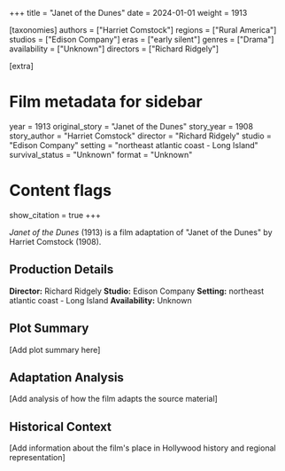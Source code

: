 +++
title = "Janet of the Dunes"
date = 2024-01-01
weight = 1913

[taxonomies]
authors = ["Harriet Comstock"]
regions = ["Rural America"]
studios = ["Edison Company"]
eras = ["early silent"]
genres = ["Drama"]
availability = ["Unknown"]
directors = ["Richard Ridgely"]

[extra]
# Film metadata for sidebar
year = 1913
original_story = "Janet of the Dunes"
story_year = 1908
story_author = "Harriet Comstock"
director = "Richard Ridgely"
studio = "Edison Company"
setting = "northeast atlantic coast - Long Island"
survival_status = "Unknown"
format = "Unknown"

# Content flags
show_citation = true
+++

*Janet of the Dunes* (1913) is a film adaptation of "Janet of the Dunes" by Harriet Comstock (1908).

## Production Details

**Director:** Richard Ridgely
**Studio:** Edison Company
**Setting:** northeast atlantic coast - Long Island
**Availability:** Unknown

## Plot Summary

[Add plot summary here]

## Adaptation Analysis

[Add analysis of how the film adapts the source material]

## Historical Context

[Add information about the film's place in Hollywood history and regional representation]